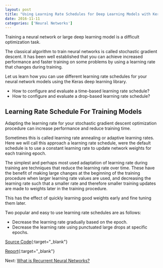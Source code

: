 ```yaml
---
layout: post
title: "Using Learning Rate Schedules for Deep Learning Models with Keras"
date: 2016-11-11
categories: ['Neural Networks']
---
```


Training a neural network or large deep learning model is a difficult optimization task.

The classical algorithm to train neural networks is called stochastic gradient descent. It has been well established that you can achieve increased performance and faster training on some problems by using a learning rate that changes during training.

Let us learn how you can use different learning rate schedules for your neural network models using the Keras deep learning library. 

- How to configure and evaluate a time-based learning rate schedule?
- How to configure and evaluate a drop-based learning rate schedule?

## Learning Rate Schedule For Training Models


Adapting the learning rate for your stochastic gradient descent optimization procedure can increase performance and reduce training time.

Sometimes this is called learning rate annealing or adaptive learning rates. Here we will call this approach a learning rate schedule, were the default schedule is to use a constant learning rate to update network weights for each training epoch.

The simplest and perhaps most used adaptation of learning rate during training are techniques that reduce the learning rate over time. These have the benefit of making large changes at the beginning of the training procedure when larger learning rate values are used, and decreasing the learning rate such that a smaller rate and therefore smaller training updates are made to weights later in the training procedure.

This has the effect of quickly learning good weights early and fine tuning them later.

Two popular and easy to use learning rate schedules are as follows:

- Decrease the learning rate gradually based on the epoch.
- Decrease the learning rate using punctuated large drops at specific epochs.


[Source Code](https://github.com/srikanthpagadala/neural-network-projects/tree/master/Using%20Learning%20Rate%20Schedules%20for%20Deep%20Learning%20Models%20with%20Keras){:target="_blank"}

[Report](http://htmlpreview.github.io/?https://github.com/srikanthpagadala/neural-network-projects/blob/master/Using%20Learning%20Rate%20Schedules%20for%20Deep%20Learning%20Models%20with%20Keras/report.html){:target="_blank"}

Next: [What is Recurrent Neural Networks?](/notes/2016/11/12/what-is-recurrent-neural-networks)
